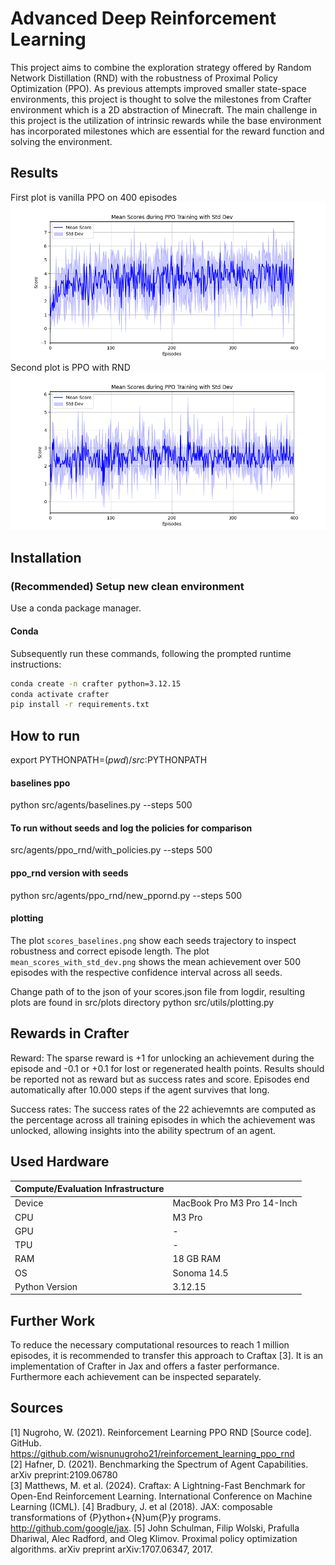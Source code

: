 # Advanced Deep Reinforcement Learning
This project aims to combine the exploration strategy offered by Random Network Distillation (RND) with the robustness of Proximal Policy Optimization (PPO). As previous attempts improved smaller state-space environments, this project is thought to solve the milestones from Crafter environment which is a 2D abstraction of Minecraft. The main challenge in this project is the utilization of intrinsic rewards while the base environment has incorporated milestones which are essential for the reward function and solving the environment. 

## Results
First plot is vanilla PPO on 400 episodes
![alt text](https://github.com/arzx/adrl-project/blob/main/src/plots/baselines/median.png)
Second plot is PPO with RND
![alt text](https://github.com/arzx/adrl-project/blob/main/src/plots/ppornd/median-ppornd-400.png)
## Installation
### (Recommended) Setup new clean environment
Use a conda package manager.

#### Conda
Subsequently run these commands, following the prompted runtime instructions:
```bash
conda create -n crafter python=3.12.15
conda activate crafter
pip install -r requirements.txt
```

## How to run
export PYTHONPATH=$(pwd)/src:$PYTHONPATH
#### baselines ppo
python src/agents/baselines.py --steps 500


#### To run without seeds and log the policies for comparison
src/agents/ppo_rnd/with_policies.py --steps 500


#### ppo_rnd version with seeds
python src/agents/ppo_rnd/new_ppornd.py --steps 500

#### plotting 
The plot `scores_baselines.png` show each seeds trajectory to inspect robustness and correct episode length. The plot `mean_scores_with_std_dev.png` shows the mean achievement over 500 episodes with the respective confidence interval across all seeds.

Change path of to the json of your scores.json file from logdir, resulting plots are found in src/plots directory
python src/utils/plotting.py


## Rewards in Crafter
Reward: The sparse reward is +1 for unlocking an achievement during the episode and -0.1 or +0.1 for lost or regenerated health points. Results should be reported not as reward but as success rates and score. Episodes end automatically after 10.000 steps if the agent survives that long.

Success rates: The success rates of the 22 achievemnts are computed as the percentage across all training episodes in which the achievement was unlocked, allowing insights into the ability spectrum of an agent.

## Used Hardware
| Compute/Evaluation Infrastructure    |                                      |
|:-------------------------------------|--------------------------------------|
| Device                               | MacBook Pro M3 Pro 14-Inch                  |
| CPU                                  | M3 Pro |
| GPU                                  | -                                    |
| TPU                                  | -                                    |
| RAM                                  | 18 GB RAM                       |
| OS                                   | Sonoma 14.5                        |
| Python Version                       | 3.12.15                      |

## Further Work
To reduce the necessary computational resources to reach 1 million episodes, it is recommended to transfer this approach to Craftax [3]. It is an implementation of Crafter in Jax and offers a faster performance. Furthermore each achievement can be inspected separately.

## Sources
[1] Nugroho, W. (2021). Reinforcement Learning PPO RND [Source code]. GitHub. https://github.com/wisnunugroho21/reinforcement_learning_ppo_rnd \
[2] Hafner, D. (2021). Benchmarking the Spectrum of Agent Capabilities. arXiv preprint:2109.06780 \
[3] Matthews, M. et al. (2024). Craftax: A Lightning-Fast Benchmark for Open-End Reinforcement Learning. International Conference on Machine Learning (ICML).
[4] Bradbury, J. et al (2018). JAX: composable transformations of {P}ython+{N}um{P}y programs. http://github.com/google/jax. 
[5] John Schulman, Filip Wolski, Prafulla Dhariwal, Alec Radford, and Oleg Klimov. Proximal policy
optimization algorithms. arXiv preprint arXiv:1707.06347, 2017.
